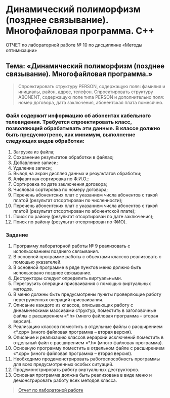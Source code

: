 # Динамический полиморфизм (позднее связывание). Многофайловая программа. C++

ОТЧЕТ
по лабораторной работе № 10
по дисциплине «Методы оптимизации»

## Тема: «Динамический полиморфизм (позднее связывание). Многофайловая программа.»

> Спроектировать структуру PERSON, содержащую поля: фамилия и инициалы, район, адрес, телефон. Спроектировать структуру ABONENT, содержащую поле типа PERSON и дополнительно поля: номер договора, дата заключения, абонентская плата помесячно.

### Файл содержит информацию об абонентах кабельного телевидения. Требуется спроектировать класс, позволяющий обрабатывать эти данные. В классе должно быть предусмотрено, как минимум, выполнение следующих видов обработки:

1.	Загрузка из файла;
2.	Сохранение результатов обработки в файлах;
3.	Добавление записи;
4.	Удаление записи;
5.	Вывод на экран дисплея данных и результатов обработки;
6.	Алфавитная сортировка по Ф.И.О.;
7.	Сортировка по дате заключения договора;
8.	Числовая сортировка по номеру договора;
9.	Перечень абонентских плат с указанием числа абонентов с такой платой (результат отсортирован по численности);
10.	Перечень абонентских плат с указанием числа абонентов с такой платой (результат отсортирован по абонентской плате);
11.	Поиск по району (результат отсортирован по дате заключения);
12.	Поиск по району (результат отсортирован по ФИО).
    
### Задание
1.	Программу лабораторной работы № 9 реализовать с использованием позднего связывания.
2.	В основной программе работы с объектами классов  реализовать с помощью указателей.
3.	В основной программе в ряде пунктов меню должно быть использовано позднее связывание.
4.	Деструкторы следует определить виртуальными.
5.	Перегрузить операции присваивания с помощью виртуальных методов.
6.	В меню должны быть предусмотрены пункты проверяющие работу перегруженных операций присваивания.
7.	Описание каждого из классов, описывающих работу с динамическими массивами структур, поместить в заголовочные файлы с расширением «*.h» (много файловая программа – вторая версия).
8.	Реализацию классов поместить в отдельные файлы с расширением «*.cpp» (много файловая программа – вторая версия).
9.	Описание и реализацию классов иерархии исключений поместить в отдельный файл с расширением «*.h» (много файловая программа).
10.	Основную программу поместить в отдельном файле с расширением «*.cpp» (много файловая программа – вторая версия).
11.	Необходимо продемонстрировать работоспособность программы для всех предусмотренных особых ситуаций.
12.	Продемонстрировать работу виртуальных деструкторов.
13.	Основная программа должна быть реализована в виде меню и демонстрировать работу всех методов класса.

> [Отчет по лаборатоной работе](https://github.com/ktsmsnv/Dynamic-polymorphism/blob/main/ИВТ-421%20Самсонова%20Е.О.%20%20ЛР%20N-10%20СМП.docx)
